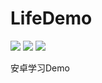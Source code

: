 # LifeDemo
![](https://img.shields.io/github/directory-file-count/ArnoFrost/LifeDemo)
![](https://img.shields.io/github/stars/ArnoFrost/LifeDemo?style=social)
![](https://img.shields.io/github/forks/ArnoFrost/LifeDemo?style=social)

安卓学习Demo
